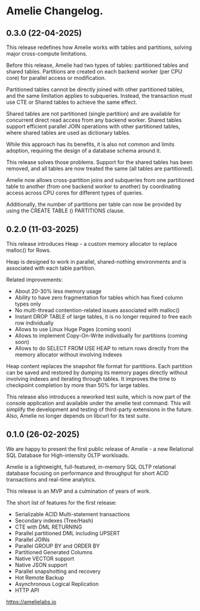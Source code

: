 # Amelie Changelog.

## 0.3.0 (22-04-2025)

This release redefines how Amelie works with tables and partitions, solving major cross-compute limitations.

Before this release, Amelie had two types of tables: partitioned tables and shared tables. Partitions are
created on each backend worker (per CPU core) for parallel access or modification.

Partitioned tables cannot be directly joined with other partitioned tables, and the same limitation applies
to subqueries. Instead, the transaction must use CTE or Shared tables to achieve the same effect.

Shared tables are not partitioned (single partition) and are available for concurrent direct read access from any
backend worker. Shared tables support efficient parallel JOIN operations with other partitioned tables,
where shared tables are used as dictionary tables.

While this approach has its benefits, it is also not common and limits adoption, requiring the design of a
database schema around it.

This release solves those problems. Support for the shared tables has been removed, and all tables are
now treated the same (all tables are partitioned).

Amelie now allows cross-partition joins and subqueries from one partitioned table to another
(from one backend worker to another) by coordinating access across CPU cores for different types of queries.

Additionally, the number of partitions per table can now be provided by using the CREATE TABLE () PARTITIONS clause.

## 0.2.0 (11-03-2025)

This release introduces Heap - a custom memory allocator to replace malloc() for Rows.

Heap is designed to work in parallel, shared-nothing environments and is associated with each table partition.

Related improvements:

* About 20-30% less memory usage
* Ability to have zero fragmentation for tables which has fixed column types only
* No multi-thread contention-related issues associated with malloc()
* Instant DROP TABLE of large tables, it is no longer required to free each row individually
* Allows to use Linux Huge Pages (coming soon)
* Allows to implement Copy-On-Write individually for partitions (coming soon)
* Allows to do SELECT FROM USE HEAP to return rows directly from the memory allocator without involving indexes

Heap content replaces the snapshot file format for partitions. Each partition can be saved and restored by
dumping its memory pages directly without involving indexes and iterating through tables. It improves the time
to checkpoint completion by more than 50% for large tables.

This release also introduces a reworked test suite, which is now part of the console application and available
under the amelie test command. This will simplify the development and testing of third-party extensions in
the future. Also, Amelie no longer depends on libcurl for its test suite.

## 0.1.0 (26-02-2025)

We are happy to present the first public release of Amelie - a new Relational SQL Database for High-intensity OLTP workloads.

Amelie is a lightweight, full-featured, in-memory SQL OLTP relational database focusing on performance and throughput for short ACID transactions and real-time analytics.

This release is an MVP and a culmination of years of work.

The short list of features for the first release:

* Serializable ACID Multi-statement transactions
* Secondary indexes (Tree/Hash)
* CTE with DML RETURNING
* Parallel partitioned DML including UPSERT
* Parallel JOINs
* Parallel GROUP BY and ORDER BY
* Partitioned Generated Columns
* Native VECTOR support
* Native JSON support
* Parallel snapshotting and recovery
* Hot Remote Backup
* Asynchronous Logical Replication
* HTTP API

https://amelielabs.io

